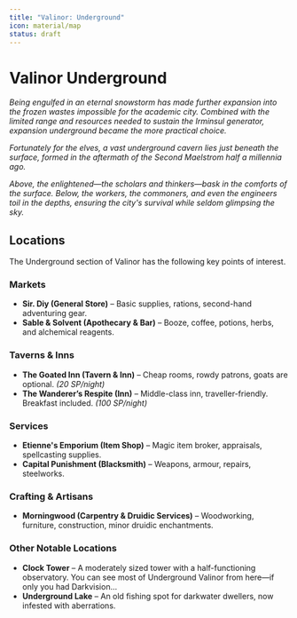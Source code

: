 ```yaml
---
title: "Valinor: Underground"
icon: material/map
status: draft
---
```


# Valinor Underground

*Being engulfed in an eternal snowstorm has made further expansion into the frozen wastes impossible for the academic city. Combined with the limited range and resources needed to sustain the Irminsul generator, expansion underground became the more practical choice.*  

*Fortunately for the elves, a vast underground cavern lies just beneath the surface, formed in the aftermath of the Second Maelstrom half a millennia ago.*  

*Above, the enlightened—the scholars and thinkers—bask in the comforts of the surface. Below, the workers, the commoners, and even the engineers toil in the depths, ensuring the city's survival while seldom glimpsing the sky.*  


## Locations

The Underground section of Valinor has the following key points of interest.  

### Markets

- **Sir. Diy (General Store)** – Basic supplies, rations, second-hand adventuring gear.  
- **Sable & Solvent (Apothecary & Bar)** – Booze, coffee, potions, herbs, and alchemical reagents.  

### Taverns & Inns

- **The Goated Inn (Tavern & Inn)** – Cheap rooms, rowdy patrons, goats are optional. *(20 SP/night)*  
- **The Wanderer’s Respite (Inn)** – Middle-class inn, traveller-friendly. Breakfast included. *(100 SP/night)*  

### Services

- **Etienne's Emporium (Item Shop)** – Magic item broker, appraisals, spellcasting supplies.  
- **Capital Punishment (Blacksmith)** – Weapons, armour, repairs, steelworks.  

### Crafting & Artisans

- **Morningwood (Carpentry & Druidic Services)** – Woodworking, furniture, construction, minor druidic enchantments.  

### Other Notable Locations

- **Clock Tower** – A moderately sized tower with a half-functioning observatory. You can see most of Underground Valinor from here—if only you had Darkvision...  
- **Underground Lake** – An old fishing spot for darkwater dwellers, now infested with aberrations.  
